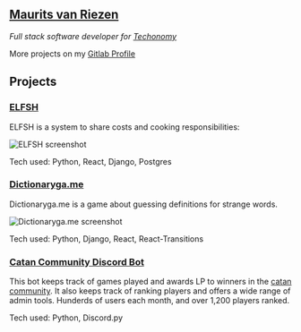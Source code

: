 ## [Maurits van Riezen](mousetail.nl)

*Full stack software developer for [Techonomy](https://www.techonomy.nl/)*

More projects on my [Gitlab Profile](https://gitlab.com/mousetail/)

## Projects

### [ELFSH](elfsh.mousetail.nl)

ELFSH is a system to share costs and cooking responsibilities:

![ELFSH screenshot](https://mousetail.nl/lijst.png)

Tech used: Python, React, Django, Postgres

### [Dictionaryga.me](https://dictionaryga.me)

Dictionaryga.me is a game about guessing definitions for strange words.

![Dictionaryga.me screenshot](https://mousetail.nl/dictionaryga.me.png)

Tech used: Python, Django, React, React-Transitions

### [Catan Community Discord Bot](https://gitlab.com/catan-community/catan-community-discord-bot)

This bot keeps track of games played and awards LP to winners in the [catan community](catancommunity.com). It also keeps track of ranking players and offers a wide range of admin tools. Hunderds of users each month, and over 1,200 players ranked.

Tech used: Python, Discord.py
<!--
**mousetail/mousetail** is a ✨ _special_ ✨ repository because its `README.md` (this file) appears on your GitHub profile.

Here are some ideas to get you started:

- 🔭 I’m currently working on ...
- 🌱 I’m currently learning ...
- 👯 I’m looking to collaborate on ...
- 🤔 I’m looking for help with ...
- 💬 Ask me about ...
- 📫 How to reach me: ...
- 😄 Pronouns: ...
- ⚡ Fun fact: ...
-->
